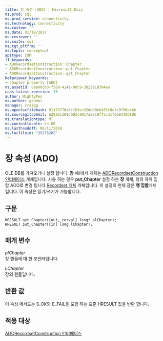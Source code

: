```yaml
---
title: 장 속성 (ADO) | Microsoft Docs
ms.prod: sql
ms.prod_service: connectivity
ms.technology: connectivity
ms.custom: ''
ms.date: 01/19/2017
ms.reviewer: ''
ms.suite: sql
ms.tgt_pltfrm: ''
ms.topic: conceptual
apitype: COM
f1_keywords:
- ADORecordsetConstruction::Chapter
- ADORecordsetConstruction::put_Chapter
- ADORecordsetConstruction::get_Chapter
helpviewer_keywords:
- Chapter property [ADO]
ms.assetid: 8aa90cb0-f588-4141-9dc9-3b22918394ee
caps.latest.revision: 13
author: MightyPen
ms.author: genemi
manager: craigg
ms.openlocfilehash: 81173778a8c183ec92ddb9eb435f8e7c9f50a4eb
ms.sourcegitcommit: 62826c291db93c9017ae219f75c3cfeb8140bf06
ms.translationtype: MT
ms.contentlocale: ko-KR
ms.lasthandoff: 06/11/2018
ms.locfileid: "35276282"
---
```

# <a name="chapter-property-ado"></a>장 속성 (ADO)
OLE DB를 가져오거나 설정 합니다. **장** 에/에서 개체는 [ADORecordsetConstruction 인터페이스](../../../ado/reference/ado-api/adorecordsetconstruction-interface.md) 개체입니다. 사용 하는 경우 **put_Chapter** 설정 하는 **장** 개체, 행의 하위 집합 ADO로 변경 됩니다 [Recordset 개체](../../../ado/reference/ado-api/recordset-object-ado.md) 개체입니다. 이 설정의 현재 장은 **행 집합**개체입니다. 이 속성은 읽기/쓰기가 가능합니다.  
  
## <a name="syntax"></a>구문  
  
```  
HRESULT get_Chapter([out, retval] long* plChapter);  
HRESULT put_Chapter([in] long lChapter);  
```  
  
## <a name="parameters"></a>매개 변수  
 *plChapter*  
 장 핸들에 대 한 포인터입니다.  
  
 *LChapter*  
 장의 핸들입니다.  
  
## <a name="return-values"></a>반환 값  
 이 속성 메서드는 S_OK와 E_FAIL을 포함 하는 표준 HRESULT 값을 반환 합니다.  
  
## <a name="applies-to"></a>적용 대상  
 [ADORecordsetConstruction 인터페이스](../../../ado/reference/ado-api/adorecordsetconstruction-interface.md)
